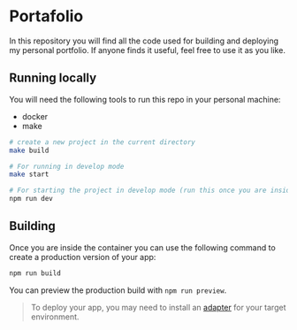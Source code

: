 # Portafolio

In this repository you will find all the code used for building and deploying my personal portfolio. If anyone finds it useful, feel free to use it as you like.

## Running locally
  
You will need the following tools to run this repo in your personal machine:
* docker
* make

```bash
# create a new project in the current directory
make build

# For running in develop mode
make start

# For starting the project in develop mode (run this once you are inside the container)
npm run dev
```

## Building

Once you are inside the container you can use the following command to create a production version of your app:

```bash
npm run build
```

You can preview the production build with `npm run preview`.

> To deploy your app, you may need to install an [adapter](https://kit.svelte.dev/docs/adapters) for your target environment.
